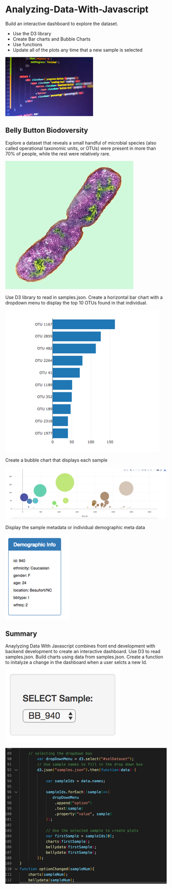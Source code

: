 # Analyzing-Data-With-Javascript
Build an interactive dashboard to explore the dataset.

* Use the D3 library
* Create Bar charts and Bubble Charts
* Use functions 
* Update all of the plots any time that a new sample is selected

![](Images/javascript.jpeg)

## Belly Button Biodoversity

Explore a dataset that reveals a small handful of microbial species (also called operational taxonomic units, or OTUs) were present in more than 70% of people, while the rest were relatively rare.

![](Images/bacteria.jpg)

Use D3 library to read in samples.json. Create a horizontal bar chart with a dropdown menu to display the top 10 OTUs found in that individual.

![](Images/hw01.png)

Create a bubble chart that displays each sample

![](Images/bubble_chart.png)

Display the sample metadata or individual demographic meta data

![](Images/hw03.png)

## Summary
Anaylyzing Data With Javascript combines front end development with backend development to create an interactive dashboard. Use D3 to read samples.json. Build charts using data from samples.json. Create a function to initalyze a change in the dashboard when a user selcts a new Id.

![](Images/dropdown.png)

![](Images/OnChange.jpg)
